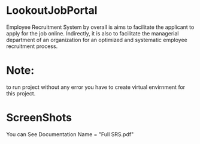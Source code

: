 # LookoutJobPortal
Employee Recruitment System by overall is aims to facilitate the applicant to  apply for the job online. Indirectly, it is also to facilitate the managerial  department of an organization for an optimized and systematic employee  recruitment process.

# Note:
to run project without any error you have to create virtual envirnment for this project.

# ScreenShots 
You can See Documentation Name = "Full SRS.pdf" 
